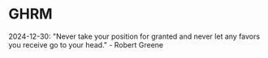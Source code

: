 # GHRM

2024-12-30: "Never take your position for granted and never let any favors you receive go to your head." - Robert Greene